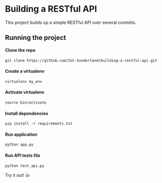 # Building a RESTful API
This project builds up a simple RESTful API over several commits.

## Running the project

#### Clone the repo

```git clone https://github.com/IoC-Sunderland/building-a-restful-api.git```

#### Create a virtualenv

```virtualenv my_env```

#### Activate virtualenv
```source bin/activate```

#### Install dependencies
```pip install -r requirements.txt ```

#### Run application
```python app.py```

#### Run API tests file
```python test_api.py```

Try it out! :thumbsup:
